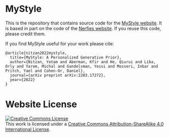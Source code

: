 # MyStyle

This is the repository that contains source code for the [MyStyle website](https://mystyle-personalized-prior.github.io).
It is based in part on the code of the [Nerfies website](https://nerfies.github.io). If you reuse this code, please credit them.



If you find MyStyle useful for your work please cite:

```
@article{nitzan2022mystyle,
  title={MyStyle: A Personalized Generative Prior},
  author={Nitzan, Yotam and Aberman, Kfir and He, Qiurui and Liba, Orly and Yarom, Michal and Gandelsman, Yossi and Mosseri, Inbar and Pritch, Yael and Cohen-Or, Daniel},
  journal={arXiv preprint arXiv:2203.17272},
  year={2022}
}
```

# Website License

<a rel="license" href="http://creativecommons.org/licenses/by-sa/4.0/"><img alt="Creative Commons License" style="border-width:0" src="https://i.creativecommons.org/l/by-sa/4.0/88x31.png" /></a><br />This work is licensed under a <a rel="license" href="http://creativecommons.org/licenses/by-sa/4.0/">Creative Commons Attribution-ShareAlike 4.0 International License</a>.
